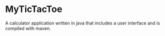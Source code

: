 # MyTicTacToe
A calculator application written in java that includes a user interface and is compiled with maven.
